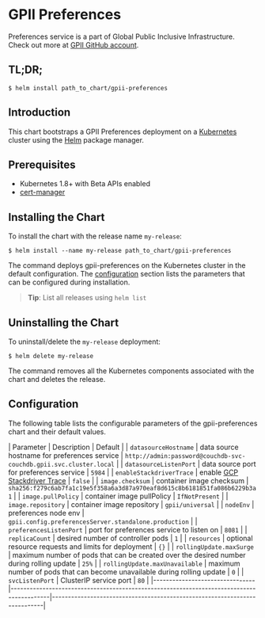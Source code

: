 # GPII Preferences

Preferences service is a part of Global Public Inclusive Infrastructure.
Check out more at [GPII GitHub account](https://github.com/gpii).

## TL;DR;

```console
$ helm install path_to_chart/gpii-preferences
```

## Introduction

This chart bootstraps a GPII Preferences deployment on a [Kubernetes](http://kubernetes.io) cluster using the [Helm](https://helm.sh) package manager.

## Prerequisites
  - Kubernetes 1.8+ with Beta APIs enabled
  - [cert-manager](https://github.com/kubernetes/charts/tree/master/stable/cert-manager)

## Installing the Chart

To install the chart with the release name `my-release`:

```console
$ helm install --name my-release path_to_chart/gpii-preferences
```

The command deploys gpii-preferences on the Kubernetes cluster in the default configuration. The [configuration](#configuration) section lists the parameters that can be configured during installation.

> **Tip**: List all releases using `helm list`

## Uninstalling the Chart

To uninstall/delete the `my-release` deployment:

```console
$ helm delete my-release
```

The command removes all the Kubernetes components associated with the chart and deletes the release.

## Configuration

The following table lists the configurable parameters of the gpii-preferences chart and their default values.

| Parameter                      | Description                                                                              | Default                                                                   |
| `datasourceHostname`           | data source hostname for preferences service                                             | `http://admin:password@couchdb-svc-couchdb.gpii.svc.cluster.local`        |
| `datasourceListenPort`         | data source port for preferences service                                                 | `5984`                                                                    |
| `enableStackdriverTrace`       | enable [GCP Stackdriver Trace](https://cloud.google.com/trace/)                          | `false`                                                                   |
| `image.checksum`               | container image checksum                                                                 | `sha256:f279c6ab7fa1c19e5f358a6a3d87a970eaf8d615c8b6181851fa086b6229b3a1` |
| `image.pullPolicy`             | container image pullPolicy                                                               | `IfNotPresent`                                                            |
| `image.repository`             | container image repository                                                               | `gpii/universal`                                                          |
| `nodeEnv`                      | preferences node env                                                                     | `gpii.config.preferencesServer.standalone.production`                     |
| `preferencesListenPort`        | port for preferences service to listen on                                                | `8081`                                                                    |
| `replicaCount`                 | desired number of controller pods                                                        | `1`                                                                       |
| `resources`                    | optional resource requests and limits for deployment                                     | `{}`                                                                      |
| `rollingUpdate.maxSurge`       | maximum number of pods that can be created over the desired number during rolling update | `25%`                                                                     |
| `rollingUpdate.maxUnavailable` | maximum number of pods that can become unavailable during rolling update                 | `0`                                                                       |
| `svcListenPort`                | ClusterIP service port                                                                   | `80`                                                                      |
|--------------------------------|------------------------------------------------------------------------------------------|---------------------------------------------------------------------------|
